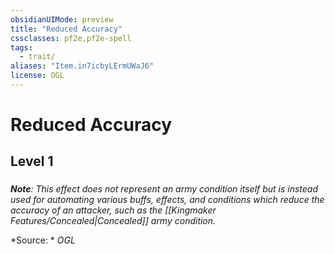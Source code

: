 ```yaml
---
obsidianUIMode: preview
title: "Reduced Accuracy"
cssclasses: pf2e,pf2e-spell
tags:
  - trait/
aliases: "Item.in7icbyLErmUWaJ6"
license: OGL
---
```

# Reduced Accuracy
## Level 1
### 






_**Note**: This effect does not represent an army condition itself but is instead used for automating various buffs, effects, and conditions which reduce the accuracy of an attacker, such as the [[Kingmaker Features/Concealed|Concealed]] army condition._

*Source: *
*OGL*